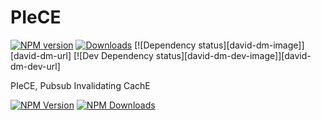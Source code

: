 # PIeCE

[![NPM version][npm-image]][npm-url] [![Downloads][downloads-image]][npm-url] [![Dependency status][david-dm-image]][david-dm-url] [![Dev Dependency status][david-dm-dev-image]][david-dm-dev-url]

PIeCE, Pubsub Invalidating CachE

[![NPM Version][npm-image]][npm-url]
[![NPM Downloads][downloads-image]][downloads-url]



[npm-image]: https://img.shields.io/npm/v/piece.svg
[npm-url]: https://npmjs.org/package/piece
[downloads-url]: https://npmjs.org/package/piece
[downloads-image]: https://img.shields.io/npm/dm/piece.svg

